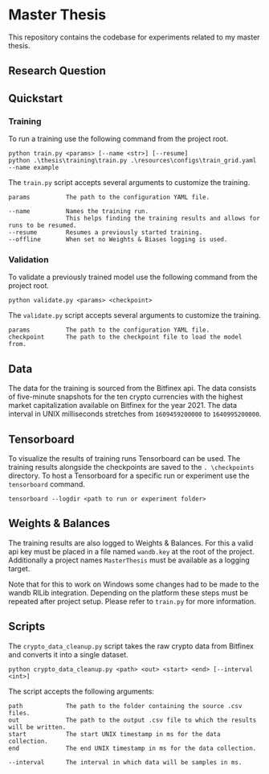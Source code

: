 # Master Thesis

This repository contains the codebase for experiments related to my master thesis.

## Research Question

## Quickstart

### Training

To run a training use the following command from the project root.

```
python train.py <params> [--name <str>] [--resume]
python .\thesis\training\train.py .\resources\configs\train_grid.yaml --name example
```

The `train.py` script accepts several arguments to customize the training.

```
params          The path to the configuration YAML file.

--name          Names the training run.
                This helps finding the training results and allows for runs to be resumed.
--resume        Resumes a previously started training.
--offline       When set no Weights & Biases logging is used.
```

### Validation

To validate a previously trained model use the following command from the project root.

```
python validate.py <params> <checkpoint>
```

The `validate.py` script accepts several arguments to customize the training.

```
params          The path to the configuration YAML file.
checkpoint      The path to the checkpoint file to load the model from.
```

## Data

The data for the training is sourced from the Bitfinex api. The data consists of five-minute snapshots for the ten crypto currencies with the highest market capitalization available on Bitfinex for the year 2021. The data interval in UNIX milliseconds stretches from `1609459200000` to `1640995200000`.

## Tensorboard

To visualize the results of training runs Tensorboard can be used. The training results alongside the checkpoints are saved to the `. \checkpoints` directory. To host a Tensorboard for a specific run or experiment use the `tensorboard` command.

```
tensorboard --logdir <path to run or experiment folder>
```

## Weights & Balances

The training results are also logged to Weights & Balances. For this a valid api key must be placed in a file named `wandb.key` at the root of the project. Additionally a project names `MasterThesis` must be available as a logging target.

Note that for this to work on Windows some changes had to be made to the wandb RlLib integration. Depending on the platform these steps must be repeated after project setup. Please refer to `train.py` for more information.

## Scripts

The `crypto_data_cleanup.py` script takes the raw crypto data from Bitfinex and converts it into a single dataset.

```
python crypto_data_cleanup.py <path> <out> <start> <end> [--interval <int>]
```

The script accepts the following arguments:

```
path            The path to the folder containing the source .csv files.
out             The path to the output .csv file to which the results will be written.
start           The start UNIX timestamp in ms for the data collection.
end             The end UNIX timestamp in ms for the data collection.

--interval      The interval in which data will be samples in ms.
```

